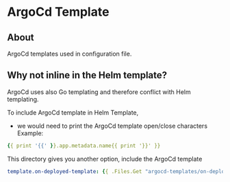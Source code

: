 # ArgoCd Template

## About
ArgoCd templates used in configuration file.

## Why not inline in the Helm template?

ArgoCd uses also Go templating and therefore conflict with Helm templating.

To include ArgoCd template in Helm Template, 
* we would need to print the ArgoCd template open/close characters
Example:
```yml
{{ print '{{' }}.app.metadata.name{{ print '}}' }} 
```

This directory gives you another option, include the ArgoCd template
```yml
template.on-deployed-template: {{ .Files.Get "argocd-templates/on-deployed-template.yml" | quote }}
```


